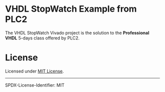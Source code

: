 # VHDL StopWatch Example from PLC2

The VHDL StopWatch Vivado project is the solution to the **Professional VHDL** 5-days class offered by PLC2.

# License

Licensed under [MIT License](LICENSE.md).

---------------
SPDX-License-Identifier: MIT
